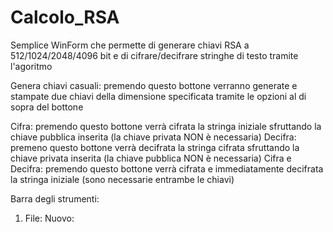 # Calcolo_RSA
Semplice WinForm che permette di generare chiavi RSA a 512/1024/2048/4096 bit e di cifrare/decifrare stringhe di testo tramite l'agoritmo

Genera chiavi casuali: premendo questo bottone verranno generate e stampate due chiavi della dimensione specificata tramite le opzioni al di sopra del bottone

Cifra: premendo questo bottone verrà cifrata la stringa iniziale sfruttando la chiave pubblica inserita (la chiave privata NON è necessaria)
Decifra: premeno questo bottone verrà decifrata la stringa cifrata sfruttando la chiave privata inserita (la chiave pubblica NON è necessaria)
Cifra e Decifra: premendo questo bottone verrà cifrata e immediatamente decifrata la stringa iniziale (sono necessarie entrambe le chiavi)

Barra degli strumenti:
  1) File:
    Nuovo: 
